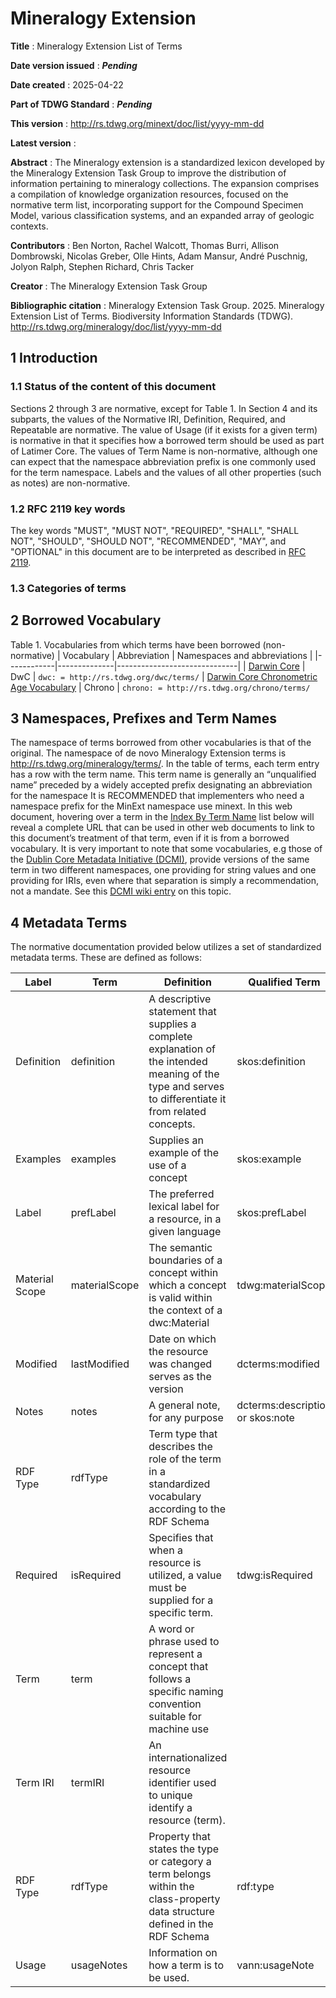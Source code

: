 # Mineralogy Extension

**Title**
: Mineralogy Extension List of Terms

**Date version issued**
: ***Pending***

**Date created**
: 2025-04-22

**Part of TDWG Standard**
: ***Pending***

**This version**
: <http://rs.tdwg.org/minext/doc/list/yyyy-mm-dd>

**Latest version**
: 

**Abstract**
: The Mineralogy extension is a standardized lexicon developed by the Mineralogy Extension Task Group to improve the distribution of information pertaining to mineralogy collections. The expansion comprises a compilation of knowledge organization resources, focused on the normative term list, incorporating support for the Compound Specimen Model, various classification systems, and an expanded array of geologic contexts.

**Contributors**
: Ben Norton, Rachel Walcott, Thomas Burri, Allison Dombrowski, Nicolas Greber, Olle Hints, Adam Mansur, André Puschnig, Jolyon Ralph, Stephen Richard, Chris Tacker

**Creator**
: The Mineralogy Extension Task Group 

**Bibliographic citation**
: Mineralogy Extension Task Group. 2025. Mineralogy Extension List of Terms. Biodiversity Information Standards (TDWG). <http://rs.tdwg.org/mineralogy/doc/list/yyyy-mm-dd>

## 1 Introduction <span id="1-introduction"><span>
### 1.1 Status of the content of this document <span id="11-status-of-the-content-of-this-document"></span>
Sections 2 through 3 are normative, except for Table 1. In Section 4 and its subparts, the values of the Normative IRI, 
Definition, Required, and Repeatable are normative. The value of Usage (if it exists for a given term) is normative in 
that it specifies how a borrowed term should be used as part of Latimer Core. The values of Term Name is non-normative, 
although one can expect that the namespace abbreviation prefix is one commonly used for the term namespace. Labels and 
the values of all other properties (such as notes) are non-normative.

### 1.2 RFC 2119 key words <span id="12-rfc-2119-key-words"></span>
The key words "MUST", "MUST NOT", "REQUIRED", "SHALL", "SHALL NOT", "SHOULD", "SHOULD NOT", "RECOMMENDED", "MAY", 
and "OPTIONAL" in this document are to be interpreted as described in [RFC 2119](https://tools.ietf.org/html/rfc2119).

### 1.3 Categories of terms <span id="13-categories-of-terms"></span>

## 2 Borrowed Vocabulary <span id="2-borrowed-vocabulary"></span>

Table 1. Vocabularies from which terms have been borrowed (non-normative)
| Vocabulary | Abbreviation | Namespaces and abbreviations |
|------------|--------------|------------------------------|
| [Darwin Core](https://dwc.tdwg.org/terms/) | DwC         | `dwc: = http://rs.tdwg.org/dwc/terms/`
| [Darwin Core Chronometric Age Vocabulary](https://tdwg.github.io/chrono/) | Chrono         | `chrono: = http://rs.tdwg.org/chrono/terms/`

## 3 Namespaces, Prefixes and Term Names <span id="3-namespace-prefixes-term-names"></span>
The namespace of terms borrowed from other vocabularies is that of the original. The namespace of de novo Mineralogy Extension 
terms is http://rs.tdwg.org/mineralogy/terms/.  In the table of terms, each term entry has a row with the term name. This term  name is generally an “unqualified name” preceded by a widely accepted prefix designating  an abbreviation for the namespace It is RECOMMENDED that implementers who need a namespace  prefix for the MinExt namespace use minext. In this web document, hovering over a term in the [Index By Term Name](https://ltc.tdwg.org/termlist/#index-by-term-name) list below will reveal a complete URL that can be used in other web documents to link to this document’s  treatment of that term, even if it is from a borrowed vocabulary. It is very important to note that some  vocabularies, e.g those of the [Dublin Core Metadata Initiative (DCMI)](http://dublincore.org/), provide versions of the  same term in two different namespaces, one providing for string values and one providing for IRIs,  even where that separation is simply a recommendation, not a mandate. See this [DCMI wiki entry](https://web.archive.org/web/20171126043657/https://github.com/dcmi/repository/blob/master/mediawiki_wiki/FAQ/DC_and_DCTERMS_Namespaces.md) on this topic.

## 4 Metadata Terms <span id="4-metadata-terms"></span>
The normative documentation provided below utilizes a set of standardized metadata terms. These are defined as follows: 

| Label          | Term          | Definition                                                                                                                                             | Qualified Term                   |
| -------------- | ------------- | ------------------------------------------------------------------------------------------------------------------------------------------------------ | -------------------------------- |
| Definition     | definition    | A descriptive statement that supplies a complete explanation of the intended meaning of the type and serves to differentiate it from related concepts. | skos:definition                  |
| Examples       | examples      | Supplies an example of the use of a concept                                                                                                            | skos:example                     |
| Label          | prefLabel     | The preferred lexical label for a resource, in a given language                                                                                        | skos:prefLabel                   |
| Material Scope | materialScope | The semantic boundaries of a concept within which a concept is valid within the context of a dwc:Material                                              | tdwg:materialScope               |
| Modified       | lastModified  | Date on which the resource was changed serves as the version                                                                                           | dcterms:modified                 |
| Notes          | notes         | A general note, for any purpose                                                                                                                        | dcterms:description or skos:note |
| RDF Type       | rdfType       | Term type that describes the role of the term in a standardized vocabulary according to the RDF Schema                                                 |                                  |
| Required       | isRequired    | Specifies that when a resource is utilized, a value must be supplied for a specific term.                                                              | tdwg:isRequired                  |
| Term           | term          | A word or phrase used to represent a concept  that follows a specific naming convention suitable for machine use                                       |                                  |
| Term IRI       | termIRI       | An internationalized resource identifier used to unique identify a resource (term).                                                                    |                                  |
| RDF Type       | rdfType       | Property that states the type or category a term belongs within the class-property data structure defined in the RDF Schema                            | rdf:type                         |
| Usage          | usageNotes    | Information on how a term is to be used.                                                                                                               | vann:usageNote                   |